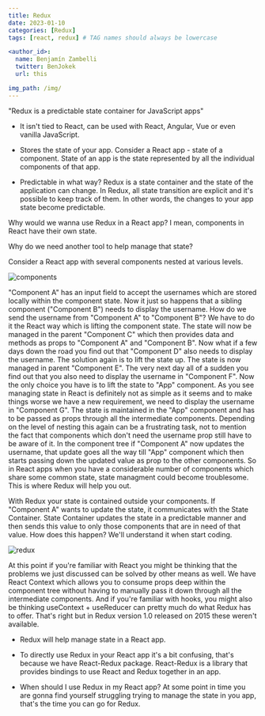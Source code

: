 ```yaml
---
title: Redux
date: 2023-01-10
categories: [Redux]
tags: [react, redux] # TAG names should always be lowercase

<author_id>:
  name: Benjamín Zambelli
  twitter: BenJokek
  url: this

img_path: /img/
---
```


"Redux is a predictable state container for JavaScript apps"

* It isn't tied to React, can be used with React, Angular, Vue or even vanilla JavaScript.

* Stores the state of your app. Consider a React app - state of a component. State of an app is the state represented by all the individual components of that app.

* Predictable in what way? Redux is a state container and the state of the application can change. In Redux, all state transition are explicit and it's possible to keep track of them. In other words, the changes to your app state become predictable.

Why would we wanna use Redux in a React app? I mean, components in React have their own state.

Why do we need another tool to help manage that state?

Consider a React app with several components nested at various levels.

![components](/components.png)

"Component A" has an input field to accept the usernames which are stored locally within the component state. Now it just so happens that a sibling component ("Component B") needs to display the username. How do we send the username from "Component A" to "Component B"? We have to do it the React way which is lifting the component state. The state will now be managed in the parent "Component C" which then provides data and methods as props to "Component A" and "Component B". Now what if a few days down the road you find out that "Component D" also needs to display the username. The solution again is to lift the state up. The state is now managed in parent "Component E". The very next day all of a sudden you find out that you also need to display the username in "Component F". Now the only choice you have is to lift the state to "App" component. As you see managing state in React is definitely not as simple as it seems and to make things worse we have a new requirement, we need to display the username in "Component G". The state is maintained in the "App" component and has to be passed as props through all the intermediate components. Depending on the level of nesting this again can be a frustrating task, not to mention the fact that components which don't need the username prop still have to be aware of it. In the component tree if "Component A" now updates the username, that update goes all the way till "App" component which then starts passing down the updated value as prop to the other components. So in React apps when you have a considerable number of components which share some common state, state managment could become troublesome. This is where Redux will help you out.

With Redux your state is contained outside your components. If "Component A" wants to update the state, it communicates with the State Container. State Container updates the state in a predictable manner and then sends this value to only those components that are in need of that value. How does this happen? We'll understand it when start coding.

![redux](/redux.png)

At this point if you're familiar with React you might be thinking that the problems we just discussed can be solved by other means as well. We have React Context which allows you to consume props deep within the component tree without having to manually pass it down through all the intermediate components. And if you're familiar with hooks, you might also be thinking useContext + useReducer can pretty much do what Redux has to offer. That's right but in Redux version 1.0 released on 2015 these weren't available.

* Redux will help manage state in a React app.

* To directly use Redux in your React app it's a bit confusing, that's because we have React-Redux package. React-Redux is a library that provides bindings to use React and Redux together in an app.

* When should I use Redux in my React app? At some point in time you are gonna find yourself struggling trying to manage the state in you app, that's the time you can go for Redux.


